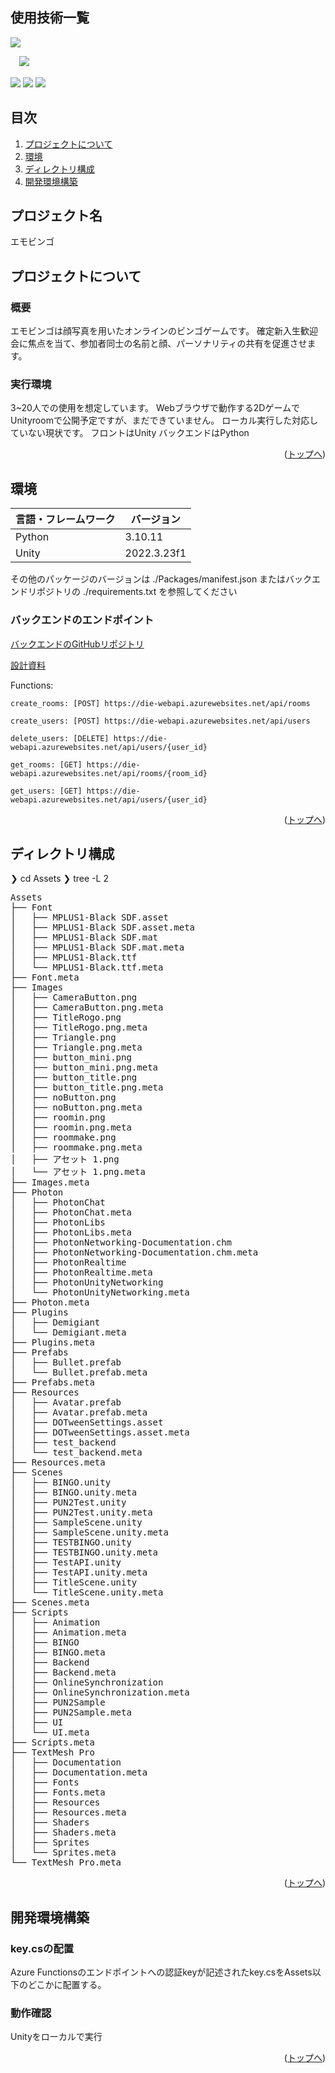 <div id="top"></div>

## 使用技術一覧

<!-- シールド一覧 -->
<!-- 該当するプロジェクトの中から任意のものを選ぶ-->
<p style="display: inline">
  <!-- フロントエンド一覧 -->
  <img src="https://img.shields.io/badge/-Unity-000000.svg?logo=unity&style=plastic">
  <!-- バックエンドのフレームワーク一覧 -->

  <!-- バックエンドの言語一覧 -->
　<img src="https://img.shields.io/badge/-Python-3776AB.svg?logo=python&style=plastic">
  <!-- ミドルウェア一覧 -->
  <img src="https://img.shields.io/badge/-Cosmos%20DB-0078D7.svg?logo=azure-devops&style=plastic">
  <!-- インフラ一覧 -->
  <img src="https://img.shields.io/badge/-Azure-0078D7.svg?logo=azure&style=plastic">
  <img src="https://img.shields.io/badge/-Github-181717.svg?logo=github&style=plastic">

</p>

## 目次

1. [プロジェクトについて](#プロジェクトについて)
2. [環境](#環境)
3. [ディレクトリ構成](#ディレクトリ構成)
4. [開発環境構築](#開発環境構築)


<!-- プロジェクト名を記載 -->

## プロジェクト名

エモビンゴ

<!-- プロジェクトについて -->

## プロジェクトについて
### 概要
エモビンゴは顔写真を用いたオンラインのビンゴゲームです。
確定新入生歓迎会に焦点を当て、参加者同士の名前と顔、パーソナリティの共有を促進させます。
### 実行環境
3~20人での使用を想定しています。
Webブラウザで動作する2DゲームでUnityroomで公開予定ですが、まだできていません。
ローカル実行した対応していない現状です。
フロントはUnity
バックエンドはPython


<p align="right">(<a href="#top">トップへ</a>)</p>

## 環境

<!-- 言語、フレームワーク、ミドルウェア、インフラの一覧とバージョンを記載 -->

| 言語・フレームワーク  | バージョン |
| --------------------- | ----------  |
| Python                | 3.10.11     |
| Unity                 | 2022.3.23f1 |      


その他のパッケージのバージョンは ./Packages/manifest.json またはバックエンドリポジトリの ./requirements.txt を参照してください

### バックエンドのエンドポイント
<p><a href ="https://github.com/plmwa/emobingo-backend">バックエンドのGitHubリポジトリ</a></p>
<p><a href ="https://oval-accordion-b2b.notion.site/9d049a9ce606467f9ccfa592bfd807b6">設計資料</a></p>

Functions:

    create_rooms: [POST] https://die-webapi.azurewebsites.net/api/rooms

    create_users: [POST] https://die-webapi.azurewebsites.net/api/users

    delete_users: [DELETE] https://die-webapi.azurewebsites.net/api/users/{user_id}

    get_rooms: [GET] https://die-webapi.azurewebsites.net/api/rooms/{room_id}

    get_users: [GET] https://die-webapi.azurewebsites.net/api/users/{user_id}

<p align="right">(<a href="#top">トップへ</a>)</p>

## ディレクトリ構成

<!-- Treeコマンドを使ってディレクトリ構成を記載 -->

❯ cd Assets
❯ tree -L 2
<pre>
Assets
├── Font
│   ├── MPLUS1-Black SDF.asset
│   ├── MPLUS1-Black SDF.asset.meta
│   ├── MPLUS1-Black SDF.mat
│   ├── MPLUS1-Black SDF.mat.meta
│   ├── MPLUS1-Black.ttf
│   └── MPLUS1-Black.ttf.meta
├── Font.meta
├── Images
│   ├── CameraButton.png
│   ├── CameraButton.png.meta
│   ├── TitleRogo.png
│   ├── TitleRogo.png.meta
│   ├── Triangle.png
│   ├── Triangle.png.meta
│   ├── button_mini.png
│   ├── button_mini.png.meta
│   ├── button_title.png
│   ├── button_title.png.meta
│   ├── noButton.png
│   ├── noButton.png.meta
│   ├── roomin.png
│   ├── roomin.png.meta
│   ├── roommake.png
│   ├── roommake.png.meta
│   ├── アセット 1.png
│   └── アセット 1.png.meta
├── Images.meta
├── Photon
│   ├── PhotonChat
│   ├── PhotonChat.meta
│   ├── PhotonLibs
│   ├── PhotonLibs.meta
│   ├── PhotonNetworking-Documentation.chm
│   ├── PhotonNetworking-Documentation.chm.meta
│   ├── PhotonRealtime
│   ├── PhotonRealtime.meta
│   ├── PhotonUnityNetworking
│   └── PhotonUnityNetworking.meta
├── Photon.meta
├── Plugins
│   ├── Demigiant
│   └── Demigiant.meta
├── Plugins.meta
├── Prefabs
│   ├── Bullet.prefab
│   └── Bullet.prefab.meta
├── Prefabs.meta
├── Resources
│   ├── Avatar.prefab
│   ├── Avatar.prefab.meta
│   ├── DOTweenSettings.asset
│   ├── DOTweenSettings.asset.meta
│   ├── test_backend
│   └── test_backend.meta
├── Resources.meta
├── Scenes
│   ├── BINGO.unity
│   ├── BINGO.unity.meta
│   ├── PUN2Test.unity
│   ├── PUN2Test.unity.meta
│   ├── SampleScene.unity
│   ├── SampleScene.unity.meta
│   ├── TESTBINGO.unity
│   ├── TESTBINGO.unity.meta
│   ├── TestAPI.unity
│   ├── TestAPI.unity.meta
│   ├── TitleScene.unity
│   └── TitleScene.unity.meta
├── Scenes.meta
├── Scripts
│   ├── Animation
│   ├── Animation.meta
│   ├── BINGO
│   ├── BINGO.meta
│   ├── Backend
│   ├── Backend.meta
│   ├── OnlineSynchronization
│   ├── OnlineSynchronization.meta
│   ├── PUN2Sample
│   ├── PUN2Sample.meta
│   ├── UI
│   └── UI.meta
├── Scripts.meta
├── TextMesh Pro
│   ├── Documentation
│   ├── Documentation.meta
│   ├── Fonts
│   ├── Fonts.meta
│   ├── Resources
│   ├── Resources.meta
│   ├── Shaders
│   ├── Shaders.meta
│   ├── Sprites
│   └── Sprites.meta
└── TextMesh Pro.meta
</pre>

<p align="right">(<a href="#top">トップへ</a>)</p>

## 開発環境構築

<!-- コンテナの作成方法、パッケージのインストール方法など、開発環境構築に必要な情報を記載 -->

### key.csの配置
Azure Functionsのエンドポイントへの認証keyが記述されたkey.csをAssets以下のどこかに配置する。


### 動作確認

Unityをローカルで実行

<p align="right">(<a href="#top">トップへ</a>)</p>
